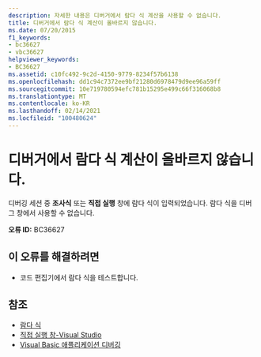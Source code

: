 ```yaml
---
description: 자세한 내용은 디버거에서 람다 식 계산을 사용할 수 없습니다.
title: 디버거에서 람다 식 계산이 올바르지 않습니다.
ms.date: 07/20/2015
f1_keywords:
- bc36627
- vbc36627
helpviewer_keywords:
- BC36627
ms.assetid: c10fc492-9c2d-4150-9779-8234f57b6138
ms.openlocfilehash: dd1c94c7372ee9bf21280d6978479d9ee96a59ff
ms.sourcegitcommit: 10e719780594efc781b15295e499c66f316068b8
ms.translationtype: MT
ms.contentlocale: ko-KR
ms.lasthandoff: 02/14/2021
ms.locfileid: "100480624"
---
```

# <a name="evaluation-of-lambda-expressions-is-not-valid-in-the-debugger"></a>디버거에서 람다 식 계산이 올바르지 않습니다.

디버깅 세션 중 **조사식** 또는 **직접 실행** 창에 람다 식이 입력되었습니다. 람다 식을 디버그 창에서 사용할 수 없습니다.  
  
 **오류 ID:** BC36627  
  
## <a name="to-correct-this-error"></a>이 오류를 해결하려면  
  
- 코드 편집기에서 람다 식을 테스트합니다.  
  
## <a name="see-also"></a>참조

- [람다 식](../programming-guide/language-features/procedures/lambda-expressions.md)
- [직접 실행 창-Visual Studio](/visualstudio/ide/reference/immediate-window)
- [Visual Basic 애플리케이션 디버깅](/visualstudio/debugger/debugger-basics)
